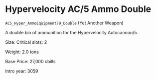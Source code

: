 # Hypervelocity AC/5 Ammo Double

`AC5_Hyper_AmmoEquipment79_Double` (Yet Another Weapon)

A double bin of ammunition for the Hypervelocity Autocannon/5.

Size: Critical slots: 2

Weight: 2.0 tons

Base Price: 27,000 cbills

Intro year: 3059

